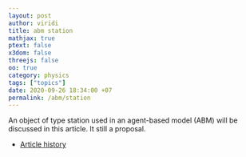 ```yaml
---
layout: post
author: viridi
title: abm station
mathjax: true
ptext: false
x3dom: false
threejs: false
oo: true
category: physics
tags: ["topics"]
date: 2020-09-26 18:34:00 +07
permalink: /abm/station
---
```

An object of type station used in an agent-based model (ABM) will be discussed in this article. It still a proposal.

+ [Article history](https://github.com/butiran/butiran.github.io/commits/master/_posts/abm/2020-09-26-abm-station.md)

